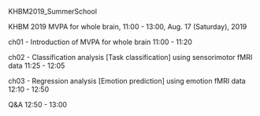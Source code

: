 KHBM2019_SummerSchool

KHBM 2019 MVPA for whole brain, 11:00 - 13:00, Aug. 17 (Saturday), 2019

ch01 - Introduction of MVPA for whole brain                            11:00 - 11:20 

ch02 - Classification analysis [Task classification] using sensorimotor fMRI data            11:25 - 12:05

ch03 - Regression analysis [Emotion prediction] using emotion fMRI data                     12:10 - 12:50

Q&A                                                                    12:50 - 13:00
